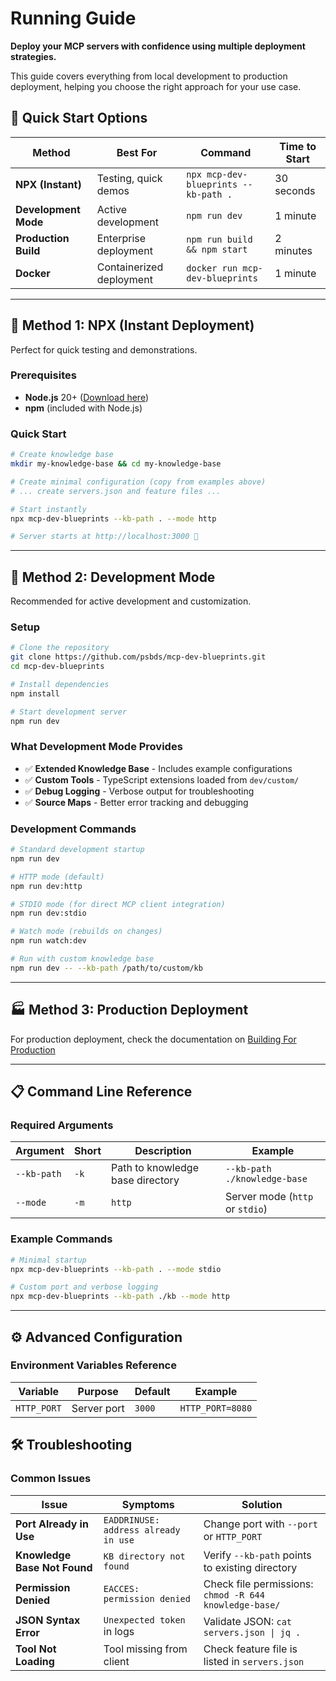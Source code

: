 # Running Guide

**Deploy your MCP servers with confidence using multiple deployment strategies.**

This guide covers everything from local development to production deployment, helping you choose the right approach for your use case.

## 🎯 Quick Start Options

| Method | Best For | Command | Time to Start |
|--------|----------|---------|---------------|
| **NPX (Instant)** | Testing, quick demos | `npx mcp-dev-blueprints --kb-path .` | 30 seconds |
| **Development Mode** | Active development | `npm run dev` | 1 minute |
| **Production Build** | Enterprise deployment | `npm run build && npm start` | 2 minutes |
| **Docker** | Containerized deployment | `docker run mcp-dev-blueprints` | 1 minute |

---

## 🚀 Method 1: NPX (Instant Deployment)

Perfect for quick testing and demonstrations.

### Prerequisites
- **Node.js** 20+ ([Download here](https://nodejs.org/))
- **npm** (included with Node.js)

### Quick Start
```bash
# Create knowledge base
mkdir my-knowledge-base && cd my-knowledge-base

# Create minimal configuration (copy from examples above)
# ... create servers.json and feature files ...

# Start instantly 
npx mcp-dev-blueprints --kb-path . --mode http

# Server starts at http://localhost:3000 🎉
```


---

## 🔧 Method 2: Development Mode

Recommended for active development and customization.

### Setup
```bash
# Clone the repository
git clone https://github.com/psbds/mcp-dev-blueprints.git
cd mcp-dev-blueprints

# Install dependencies  
npm install

# Start development server
npm run dev
```

### What Development Mode Provides
- ✅ **Extended Knowledge Base** - Includes example configurations
- ✅ **Custom Tools** - TypeScript extensions loaded from `dev/custom/`
- ✅ **Debug Logging** - Verbose output for troubleshooting
- ✅ **Source Maps** - Better error tracking and debugging

### Development Commands

```bash
# Standard development startup
npm run dev

# HTTP mode (default)
npm run dev:http  

# STDIO mode (for direct MCP client integration)
npm run dev:stdio

# Watch mode (rebuilds on changes)
npm run watch:dev

# Run with custom knowledge base
npm run dev -- --kb-path /path/to/custom/kb
```

---

## 🏭 Method 3: Production Deployment

For production deployment, check the documentation on [Building For Production](/docs/BUILD_FOR_PRODUCTION.md)

---

## 📋 Command Line Reference

### Required Arguments

| Argument | Short | Description | Example |
|----------|-------|-------------|---------|
| `--kb-path` | `-k` | Path to knowledge base directory | `--kb-path ./knowledge-base` |
| `--mode` | `-m` | `http` | Server mode (`http` or `stdio`) | `--mode stdio` |

### Example Commands

```bash
# Minimal startup
npx mcp-dev-blueprints --kb-path . --mode stdio

# Custom port and verbose logging  
npx mcp-dev-blueprints --kb-path ./kb --mode http
```

---

## ⚙️ Advanced Configuration

### Environment Variables Reference

| Variable | Purpose | Default | Example |
|----------|---------|---------|---------|
| `HTTP_PORT` | Server port | `3000` | `HTTP_PORT=8080` |

## 🛠️ Troubleshooting

### Common Issues

| Issue | Symptoms | Solution |
|-------|----------|----------|
| **Port Already in Use** | `EADDRINUSE: address already in use` | Change port with `--port` or `HTTP_PORT` |
| **Knowledge Base Not Found** | `KB directory not found` | Verify `--kb-path` points to existing directory |
| **Permission Denied** | `EACCES: permission denied` | Check file permissions: `chmod -R 644 knowledge-base/` |
| **JSON Syntax Error** | `Unexpected token` in logs | Validate JSON: `cat servers.json \| jq .` |
| **Tool Not Loading** | Tool missing from client | Check feature file is listed in `servers.json` |

